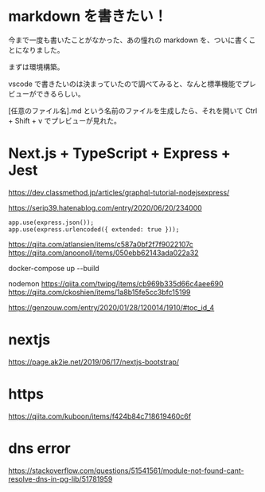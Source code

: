 # markdown を書きたい！

今まで一度も書いたことがなかった、あの憧れの markdown を、ついに書くことになりました。

まずは環境構築。

vscode で書きたいのは決まっていたので調べてみると、なんと標準機能でプレビューができるらしい。

[任意のファイル名].md という名前のファイルを生成したら、それを開いて Ctrl + Shift + v でプレビューが見れた。

# Next.js + TypeScript + Express + Jest

https://dev.classmethod.jp/articles/graphql-tutorial-nodejsexpress/

https://serip39.hatenablog.com/entry/2020/06/20/234000

```
app.use(express.json());
app.use(express.urlencoded({ extended: true }));
```

https://qiita.com/atlansien/items/c587a0bf2f7f9022107c
https://qiita.com/anoonoll/items/050ebb62143ada022a32

docker-compose up --build

nodemon
https://qiita.com/twipg/items/cb969b335d66c4aee690
https://qiita.com/ckoshien/items/1a8b15fe5cc3bfc15199

https://genzouw.com/entry/2020/01/28/120014/1910/#toc_id_4

# nextjs

https://page.ak2ie.net/2019/06/17/nextjs-bootstrap/

# https

https://qiita.com/kuboon/items/f424b84c718619460c6f

# dns error

https://stackoverflow.com/questions/51541561/module-not-found-cant-resolve-dns-in-pg-lib/51781959

